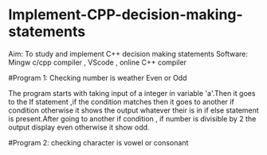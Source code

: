 # Implement-CPP-decision-making-statements
Aim:
To study and implement C++ decision making statements
Software:
Mingw c/cpp compiler , VScode , online C++ compiler

#Program 1:
Checking number is weather Even or Odd

The program starts with taking input of a integer in variable 'a'.Then it goes to the If statement ,if the condition matches then it goes to another if condition otherwise it shows the output whatever their is in if else statement is present.After going to another  if condition , if number is divisible by 2 the output display even otherwise it show odd.

 #Program 2:
 checking character is vowel or consonant 

 
